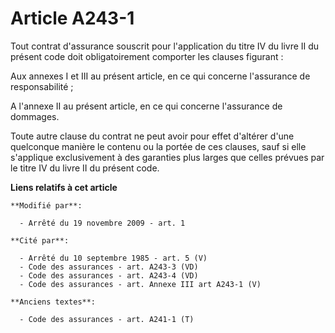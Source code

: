 # Article A243-1

Tout contrat d'assurance souscrit pour l'application du titre IV du livre II du présent code doit obligatoirement comporter
les clauses figurant :

Aux annexes I et III au présent article, en ce qui concerne l'assurance de responsabilité ;

A l'annexe II au présent article, en ce qui concerne l'assurance de dommages.

Toute autre clause du contrat ne peut avoir pour effet d'altérer d'une quelconque manière le contenu ou la portée de ces
clauses, sauf si elle s'applique exclusivement à des garanties plus larges que celles prévues par le titre IV du livre II du
présent code.

**Liens relatifs à cet article**

	**Modifié par**:

	  - Arrêté du 19 novembre 2009 - art. 1

	**Cité par**:

	  - Arrêté du 10 septembre 1985 - art. 5 (V)
	  - Code des assurances - art. A243-3 (VD)
	  - Code des assurances - art. A243-4 (VD)
	  - Code des assurances - art. Annexe III art A243-1 (V)

	**Anciens textes**:

	  - Code des assurances - art. A241-1 (T)
